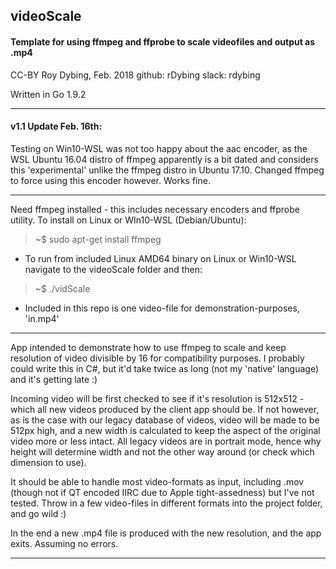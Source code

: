 ## videoScale
#### Template for using ffmpeg and ffprobe to scale videofiles and output as .mp4

CC-BY Roy Dybing, Feb. 2018
github: rDybing
slack: rdybing

Written in Go 1.9.2

------

#### v1.1 Update Feb. 16th:

Testing on Win10-WSL was not too happy about the aac encoder, as the WSL Ubuntu 16.04 distro of ffmpeg apparently is a bit dated and considers this 'experimental' unlike the ffmpeg distro in Ubuntu 17.10. Changed ffmpeg to force using this encoder however. Works fine.

------

Need ffmpeg installed - this includes necessary encoders and ffprobe utility. To install on Linux or WIn10-WSL (Debian/Ubuntu):

> ~$ sudo apt-get install ffmpeg

* To run from included Linux AMD64 binary on Linux or Win10-WSL navigate to the videoScale folder and then:

> ~$ ./vidScale

* Included in this repo is one video-file for demonstration-purposes, 'in.mp4'

------

App intended to demonstrate how to use ffmpeg to scale and keep resolution of video divisible by 16 for compatibility purposes. I probably could write this in C#, but it'd take twice as long (not my 'native' language) and it's getting late :)

Incoming video will be first checked to see if it's resolution is 512x512 - which all new videos produced by the client app should be. If not however, as is the case with our legacy database of videos, video will be made to be 512px high, and a new width is calculated to keep the aspect of the original video more or less intact. All legacy videos are in portrait mode, hence why height will determine width and not the other way around (or check which dimension to use).

It should be able to handle most video-formats as input, including .mov (though not if QT encoded IIRC due to Apple tight-assedness) but I've not tested. Throw in a few video-files in different formats into the project folder, and go wild :)

In the end a new .mp4 file is produced with the new resolution, and the app exits. Assuming no errors.

-----

